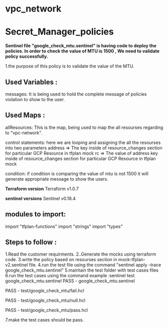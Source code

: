 # vpc_network

# Secret_Manager_policies


**Sentinel file "google_check_mtu.sentinel" is having code to deploy the policies. In order to check the value of MTU is 1500 , We need to validate  policy successfully.**

1.the purpose of this policy is to validate the value of the MTU.

Used Variables :
----------------
messages: It is being used to hold the complete message of policies violation to show to the user.

Used Maps :
-----------
allResources: This is the map, being used to map the all resourses regarding to "vpc-network".

control statements: here we are looping and assigning the all the resourses into two parameters 
address => The key inside of resource_changes section for particular GCP Resource in tfplan mock
rc => The value of address key inside of resource_changes section for particular GCP Resource in tfplan mock

condition: if condition is comparing the value of mtu is not 1500 it will generate appropriate message to show the users.


**Terraform version**
Terraform v1.0.7

**sentinel versions**
Sentinel v0.18.4



modules to import:
------------------
import "tfplan-functions"
import "strings"
import "types"


Steps to follow :
-----------------
1.Read the customer requirments.
2..Generate the mocks using terraform code.
3.write the policy based on resourses section in mock-tfplan-v2.sentinel file.
4.run the test file using the command "sentinel apply -trace google_check_mtu.sentinel"
5.maintain the test folder with test cases files
6.run the test cases using the command 
  example :sentinel test google_check_mtu.sentinel
PASS - google_check_mtu.sentinel

  PASS - test/google_check_mtu/fail.hcl

  PASS - test/google_check_mtu/null.hcl

  PASS - test/google_check_mtu/pass.hcl

7.make the test cases should be pass.

